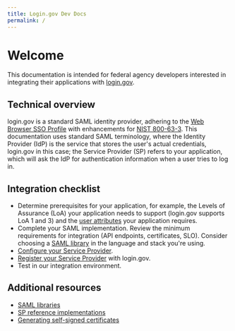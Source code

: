 ```yaml
---
title: Login.gov Dev Docs
permalink: /
---
```


# Welcome

This documentation is intended for federal agency developers interested in integrating their applications with [login.gov](https://login.gov).

## Technical overview

login.gov is a standard SAML identity provider, adhering to the [Web Browser SSO Profile](https://en.wikipedia.org/wiki/SAML_2.0#Web_Browser_SSO_Profile) with enhancements for [NIST 800-63-3](https://pages.nist.gov/800-63-3/). This documentation uses standard SAML terminology, where the Identity Provider (IdP) is the service that stores the user's actual credentials, login.gov in this case; the Service Provider (SP) refers to your application, which will ask the IdP for authentication information when a user tries to log in.

## Integration checklist

<div markdown="1" class="ul-checklist">

- Determine prerequisites for your application, for example, the Levels of Assurance (LoA) your application needs to support (login.gov supports LoA 1 and 3) and the [user attributes]({{site.baseurl}}/attributes/) your application requires.
- Complete your SAML implementation. Review the minimum requirements for integration (API endpoints, certificates, SLO). Consider choosing a [SAML library]({{site.baseurl}}/saml_libs/) in the language and stack you're using.
- [Configure your Service Provider]({{site.baseurl}}/configuring-your-sp/).
- [Register your Service Provider]({{site.baseurl}}/registering-your-sp) with login.gov.
- Test in our integration environment.

</div>

## Additional resources

- [SAML libraries]({{site.baseurl}}/saml_libs/)
- [SP reference implementations]({{site.baseurl}}/sp_refs/)
- [Generating self-signed certificates]({{site.baseurl}}/certs/)
